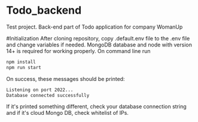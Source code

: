 # Todo_backend
Test project. Back-end part of Todo application for company WomanUp

#Initialization
After cloning repository, copy .default.env file to the .env file and change variables if needed. MongoDB database and node with version 14+ is required for working properly. On command line run
```sh
npm install
npm run start
```
On success, these messages should be printed:
```sh
Listening on port 2022...
Database connected successfully
```

If it's printed something different, check your database connection string and if it's cloud Mongo DB, check whitelist of IPs.
